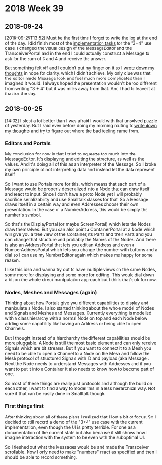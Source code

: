 # 2018 Week 39


## 2018-09-24

[2018-09-25T13:52] Must be the first time I forgot to write the log at the end of the day. I did finish most of the [implementation tasks][trello 48] for the "3+4" use case. I changed the visual design of the MessageEditor and the TransceiverPortal and in the end I could actually construct a Message to ask for the sum of 3 and 4 and receive the answer.

But something felt off and I couldn't put my finger on it so I [wrote down my thoughts][20180924 notes] in hope for clarity, which I didn't achieve. My only clue was that the editor made Message look and feel much more complicated than I imagined it would. I always hoped the presentation wouldn't be too different from writing "3 + 4" but it was miles away from that. And I had to leave it at that for the day.

[trello 48]: https://trello.com/c/ot2g2AOc/48-implement-34-use-case
[20180924 notes]: https://github.com/zells/project/blob/master/notes/0%20misc_page014.svg


## 2018-09-25

[14:02] I slept a lot better than I was afraid I would with that unsolved puzzle of yesterday. But I said even before doing my morning routing to [write down my thoughts][20180925 notes] and try to figure out where the bad feeling came from.

### Editors and Portals

My conclusion for now is that I tried to squeeze too much into the MessageEditor. It's displaying and editing the structure, as well as the values. And it's doing all of this as an interpreter of the Message. So I broke my own principle of not interpreting data and instead let the data represent itself.

So I want to use Portals more for this, which means that each part of a Message would be properly deserialized into a Node that can draw itself and react to input. Since I don't have a proto Node yet I will probably sacrifice serializability and use Smalltalk classes for that. So a Message draws itself in a certain way and even Addresses choose their own presentation. In the case of a NumberAddress, this would be simply the number's symbol.

So that's the DisplayPortal (or maybe ScreenPortal) which lets the Nodes draw themselves. But you can also point a ContainerPortal at a Node which will give you a tree view of the Container, its Parts and their Parts and you can change that structure and probably the Names of the Nodes. And there is also an AddressPortal that lets you edit an Address and even a NumberAddressPortal which lets you change the number with buttons and a dial so I can use my NumberEditor again which makes me happy for some reason.

I like this idea and wanna try out to have multiple views on the same Nodes, some more for displaying and some more for editing. This would dial down a bit on the whole direct manipulation approach but I think that's ok for now.

### Nodes, Meshes and Messages (again)

Thinking about how Portals give you different capabilities to display and manipulate a Node, I also started thinking about the whole model of Nodes and Signals and Meshes and Messages. Currently everything is modelled with a class hierarchy with a normal Node on top and each Node below adding some capability like having an Address or being able to open Channels.

But I thought instead of a hiarcharchy the different capabilities should be more pluggable. A Node is still the most basic element and can only receive Signals which are bit streams. But if you want to connect it to a Mesh you need to be able to open a Channel to a Node on the Mesh and follow the Mesh protocol of structured Signals with ID and payload (aka Message). Next the Node needs to understand Messages with Addresses and if you want to put it into a Container it also needs to know how to become part of one.

So most of these things are really just protocols and although the build on each other, I want to find a way to model this in a less hierarchical way. Not sure if that can be easily done in Smalltalk though.

### First things first

After thinking about all of these plans I realized that I lost a bit of focus. So I decided to still record a demo of the "3+4" use case with the current implementation, even though the UI is pretty terrible. For one as a documentation of the current state but also because it still shows how I imagine interaction with the system to be even with the suboptimal UI.

So I fleshed out what the Messages would be and made the Transceiver scrollable. Now I only need to make "numbers" react as specified and then I should be able to record something.

[20180925 notes]: https://github.com/zells/project/blob/master/notes/0%20misc_page015.svg
[3+4 readme]: https://github.com/zells/eight/blob/master/use_cases/three_plus_four/readme.md
